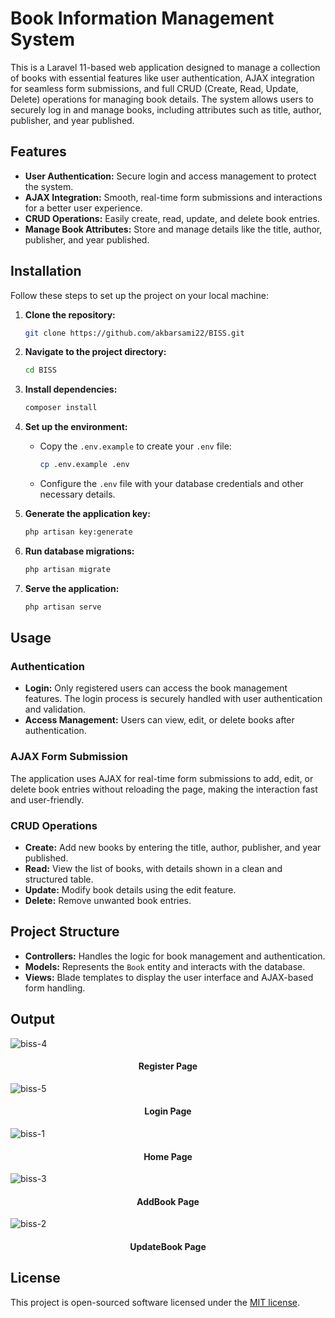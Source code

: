 # Book Information Management System

This is a Laravel 11-based web application designed to manage a collection of books with essential features like user authentication, AJAX integration for seamless form submissions, and full CRUD (Create, Read, Update, Delete) operations for managing book details. The system allows users to securely log in and manage books, including attributes such as title, author, publisher, and year published.

## Features

- **User Authentication:** Secure login and access management to protect the system.
- **AJAX Integration:** Smooth, real-time form submissions and interactions for a better user experience.
- **CRUD Operations:** Easily create, read, update, and delete book entries.
- **Manage Book Attributes:** Store and manage details like the title, author, publisher, and year published.

## Installation

Follow these steps to set up the project on your local machine:

1. **Clone the repository:**

    ```bash
    git clone https://github.com/akbarsami22/BISS.git
    ```

2. **Navigate to the project directory:**

    ```bash
    cd BISS
    ```

3. **Install dependencies:**

    ```bash
    composer install
    ```

4. **Set up the environment:**

    - Copy the `.env.example` to create your `.env` file:

        ```bash
        cp .env.example .env
        ```

    - Configure the `.env` file with your database credentials and other necessary details.

5. **Generate the application key:**

    ```bash
    php artisan key:generate
    ```

6. **Run database migrations:**

    ```bash
    php artisan migrate
    ```

7. **Serve the application:**

    ```bash
    php artisan serve
    ```

## Usage

### Authentication

- **Login:** Only registered users can access the book management features. The login process is securely handled with user authentication and validation.
- **Access Management:** Users can view, edit, or delete books after authentication.

### AJAX Form Submission

The application uses AJAX for real-time form submissions to add, edit, or delete book entries without reloading the page, making the interaction fast and user-friendly.

### CRUD Operations

- **Create:** Add new books by entering the title, author, publisher, and year published.
- **Read:** View the list of books, with details shown in a clean and structured table.
- **Update:** Modify book details using the edit feature.
- **Delete:** Remove unwanted book entries.

## Project Structure

- **Controllers:** Handles the logic for book management and authentication.
- **Models:** Represents the `Book` entity and interacts with the database.
- **Views:** Blade templates to display the user interface and AJAX-based form handling.

## Output

![biss-4](https://github.com/user-attachments/assets/ee27c4f3-4dee-4962-90dc-555080b2fa8a)

<h4 align="center">Register Page</h4>

![biss-5](https://github.com/user-attachments/assets/35c253fa-827b-4c25-ae61-c8dd17267276)

<h4 align="center">Login Page</h4>

![biss-1](https://github.com/user-attachments/assets/91043a1b-2a50-4a8e-bafa-c0b1d4f10c15)

<h4 align="center">Home Page</h4>

![biss-3](https://github.com/user-attachments/assets/a7d2c953-7ae3-4506-b10b-509c7508dc38)

<h4 align="center">AddBook Page</h4>


![biss-2](https://github.com/user-attachments/assets/5025286a-429c-4b35-808f-d1e0280d23c6)

<h4 align="center">UpdateBook Page</h4>



## License

This project is open-sourced software licensed under the [MIT license](https://opensource.org/licenses/MIT).
